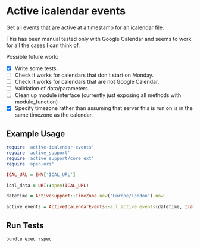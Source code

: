 # Active icalendar events

Get all events that are active at a timestamp for an icalendar file.

This has been manual tested only with Google Calendar and seems to work for all the cases I can think of.

Possible future work:
- [x] Write some tests.
- [ ] Check it works for calendars that don't start on Monday.
- [ ] Check it works for calendars that are not Google Calendar.
- [ ] Validation of data/parameters.
- [ ] Clean up module interface (currently just exposing all methods with module_function)
- [x] Specify timezone rather than assuming that server this is run on is in the same timezone as the calendar.

## Example Usage

```ruby
require 'active-icalendar-events'
require 'active_support'
require 'active_support/core_ext'
require 'open-uri'

ICAL_URL = ENV['ICAL_URL']

ical_data = URI::open(ICAL_URL)

datetime = ActiveSupport::TimeZone.new('Europe/London').now

active_events = ActiveIcalendarEvents::all_active_events(datetime, Icalendar::Calendar.parse(ical_data))
```

## Run Tests

```bash
bundle exec rspec
```
